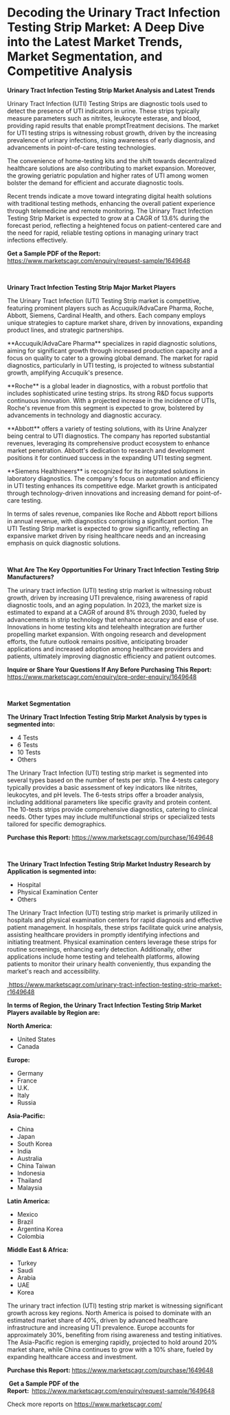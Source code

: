 <p><h1>Decoding the Urinary Tract Infection Testing Strip Market: A Deep Dive into the Latest Market Trends, Market Segmentation, and Competitive Analysis</h1></p><p><strong>Urinary Tract Infection Testing Strip Market Analysis and Latest Trends</strong></p>
<p><p>Urinary Tract Infection (UTI) Testing Strips are diagnostic tools used to detect the presence of UTI indicators in urine. These strips typically measure parameters such as nitrites, leukocyte esterase, and blood, providing rapid results that enable promptTreatment decisions. The market for UTI testing strips is witnessing robust growth, driven by the increasing prevalence of urinary infections, rising awareness of early diagnosis, and advancements in point-of-care testing technologies. </p><p>The convenience of home-testing kits and the shift towards decentralized healthcare solutions are also contributing to market expansion. Moreover, the growing geriatric population and higher rates of UTI among women bolster the demand for efficient and accurate diagnostic tools. </p><p>Recent trends indicate a move toward integrating digital health solutions with traditional testing methods, enhancing the overall patient experience through telemedicine and remote monitoring. The Urinary Tract Infection Testing Strip Market is expected to grow at a CAGR of 13.6% during the forecast period, reflecting a heightened focus on patient-centered care and the need for rapid, reliable testing options in managing urinary tract infections effectively.</p></p>
<p><strong>Get a Sample PDF of the Report:&nbsp;</strong> <a href="https://www.marketscagr.com/enquiry/request-sample/1649648?utm_campaign=1836&utm_medium=2&utm_source=Github&utm_content=ia&utm_term=29122024&utm_id=urinary-tract-infection-testing-strip">https://www.marketscagr.com/enquiry/request-sample/1649648</a></p>
<p>&nbsp;</p>
<p><strong>Urinary Tract Infection Testing Strip Major Market Players</strong></p>
<p><p>The Urinary Tract Infection (UTI) Testing Strip market is competitive, featuring prominent players such as Accuquik/AdvaCare Pharma, Roche, Abbott, Siemens, Cardinal Health, and others. Each company employs unique strategies to capture market share, driven by innovations, expanding product lines, and strategic partnerships.</p><p>**Accuquik/AdvaCare Pharma** specializes in rapid diagnostic solutions, aiming for significant growth through increased production capacity and a focus on quality to cater to a growing global demand. The market for rapid diagnostics, particularly in UTI testing, is projected to witness substantial growth, amplifying Accuquik's presence.</p><p>**Roche** is a global leader in diagnostics, with a robust portfolio that includes sophisticated urine testing strips. Its strong R&D focus supports continuous innovation. With a projected increase in the incidence of UTIs, Roche's revenue from this segment is expected to grow, bolstered by advancements in technology and diagnostic accuracy.</p><p>**Abbott** offers a variety of testing solutions, with its Urine Analyzer being central to UTI diagnostics. The company has reported substantial revenues, leveraging its comprehensive product ecosystem to enhance market penetration. Abbott's dedication to research and development positions it for continued success in the expanding UTI testing segment.</p><p>**Siemens Healthineers** is recognized for its integrated solutions in laboratory diagnostics. The company's focus on automation and efficiency in UTI testing enhances its competitive edge. Market growth is anticipated through technology-driven innovations and increasing demand for point-of-care testing.</p><p>In terms of sales revenue, companies like Roche and Abbott report billions in annual revenue, with diagnostics comprising a significant portion. The UTI Testing Strip market is expected to grow significantly, reflecting an expansive market driven by rising healthcare needs and an increasing emphasis on quick diagnostic solutions.</p></p>
<p>&nbsp;</p>
<p><strong>What Are The Key Opportunities For Urinary Tract Infection Testing Strip Manufacturers?</strong></p>
<p><p>The urinary tract infection (UTI) testing strip market is witnessing robust growth, driven by increasing UTI prevalence, rising awareness of rapid diagnostic tools, and an aging population. In 2023, the market size is estimated to expand at a CAGR of around 8% through 2030, fueled by advancements in strip technology that enhance accuracy and ease of use. Innovations in home testing kits and telehealth integration are further propelling market expansion. With ongoing research and development efforts, the future outlook remains positive, anticipating broader applications and increased adoption among healthcare providers and patients, ultimately improving diagnostic efficiency and patient outcomes.</p></p>
<p><strong>Inquire or Share Your Questions If Any Before Purchasing This Report:</strong> <a href="https://www.marketscagr.com/enquiry/pre-order-enquiry/1649648?utm_campaign=1836&utm_medium=2&utm_source=Github&utm_content=ia&utm_term=29122024&utm_id=urinary-tract-infection-testing-strip">https://www.marketscagr.com/enquiry/pre-order-enquiry/1649648</a></p>
<p>&nbsp;</p>
<p><strong>Market Segmentation</strong></p>
<p><strong>The Urinary Tract Infection Testing Strip Market Analysis by types is segmented into:</strong></p>
<p><ul><li>4 Tests</li><li>6 Tests</li><li>10 Tests</li><li>Others</li></ul></p>
<p><p>The Urinary Tract Infection (UTI) testing strip market is segmented into several types based on the number of tests per strip. The 4-tests category typically provides a basic assessment of key indicators like nitrites, leukocytes, and pH levels. The 6-tests strips offer a broader analysis, including additional parameters like specific gravity and protein content. The 10-tests strips provide comprehensive diagnostics, catering to clinical needs. Other types may include multifunctional strips or specialized tests tailored for specific demographics.</p></p>
<p><strong>Purchase this Report:&nbsp;</strong><a href="https://www.marketscagr.com/purchase/1649648?utm_campaign=1836&utm_medium=2&utm_source=Github&utm_content=ia&utm_term=29122024&utm_id=urinary-tract-infection-testing-strip">https://www.marketscagr.com/purchase/1649648</a></p>
<p>&nbsp;</p>
<p><strong>The Urinary Tract Infection Testing Strip Market Industry Research by Application is segmented into:</strong></p>
<p><ul><li>Hospital</li><li>Physical Examination Center</li><li>Others</li></ul></p>
<p><p>The Urinary Tract Infection (UTI) testing strip market is primarily utilized in hospitals and physical examination centers for rapid diagnosis and effective patient management. In hospitals, these strips facilitate quick urine analysis, assisting healthcare providers in promptly identifying infections and initiating treatment. Physical examination centers leverage these strips for routine screenings, enhancing early detection. Additionally, other applications include home testing and telehealth platforms, allowing patients to monitor their urinary health conveniently, thus expanding the market's reach and accessibility.</p></p>
<p><a href="https://www.marketscagr.com/urinary-tract-infection-testing-strip-market-r1649648?utm_campaign=1836&utm_medium=2&utm_source=Github&utm_content=ia&utm_term=29122024&utm_id=urinary-tract-infection-testing-strip">&nbsp;https://www.marketscagr.com/urinary-tract-infection-testing-strip-market-r1649648</a></p>
<p><strong>In terms of Region, the Urinary Tract Infection Testing Strip Market Players available by Region are:</strong></p>
<p>
    <p> <strong> North America: </strong>
        <ul>
            <li>United States</li>
            <li>Canada</li>
        </ul>
        </p> 
    <p> <strong> Europe: </strong>
        <ul>
            <li>Germany</li>
            <li>France</li>
            <li>U.K.</li>
            <li>Italy</li>
            <li>Russia</li>
        </ul>
        </p> 
    <p> <strong> Asia-Pacific: </strong>
        <ul>
            <li>China</li>
            <li>Japan</li>
            <li>South Korea</li>
            <li>India</li>
            <li>Australia</li>
            <li>China Taiwan</li>
            <li>Indonesia</li>
            <li>Thailand</li>
            <li>Malaysia</li>
        </ul>
        </p> 
    <p> <strong> Latin America: </strong>
        <ul>
            <li>Mexico</li>
            <li>Brazil</li>
            <li>Argentina Korea</li>
            <li>Colombia</li>
        </ul>
        </p> 
    <p> <strong> Middle East & Africa: </strong>
        <ul>
            <li>Turkey</li>
            <li>Saudi</li>
            <li>Arabia</li>
            <li>UAE</li>
            <li>Korea</li>
        </ul>
    </p>
    </p>
<p><p>The urinary tract infection (UTI) testing strip market is witnessing significant growth across key regions. North America is poised to dominate with an estimated market share of 40%, driven by advanced healthcare infrastructure and increasing UTI prevalence. Europe accounts for approximately 30%, benefiting from rising awareness and testing initiatives. The Asia-Pacific region is emerging rapidly, projected to hold around 20% market share, while China continues to grow with a 10% share, fueled by expanding healthcare access and investment.</p></p>
<p><strong>Purchase this Report: </strong><a href="https://www.marketscagr.com/purchase/1649648?utm_campaign=1836&utm_medium=2&utm_source=Github&utm_content=ia&utm_term=29122024&utm_id=urinary-tract-infection-testing-strip">https://www.marketscagr.com/purchase/1649648</a></p>
<p>&nbsp;<strong>Get a Sample PDF of the Report:&nbsp;&nbsp;</strong><a href="https://www.marketscagr.com/enquiry/request-sample/1649648?utm_campaign=1836&utm_medium=2&utm_source=Github&utm_content=ia&utm_term=29122024&utm_id=urinary-tract-infection-testing-strip">https://www.marketscagr.com/enquiry/request-sample/1649648</a></p>
<p><strong></strong></p>
<p>Check more reports on <a href="https://www.marketscagr.com/?utm_campaign=1836&utm_medium=2&utm_source=Github&utm_content=ia&utm_term=29122024&utm_id=urinary-tract-infection-testing-strip">https://www.marketscagr.com/</a></p>